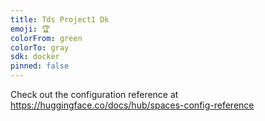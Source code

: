 ```yaml
---
title: Tds Project1 Dk
emoji: 🏆
colorFrom: green
colorTo: gray
sdk: docker
pinned: false
---
```


Check out the configuration reference at https://huggingface.co/docs/hub/spaces-config-reference
